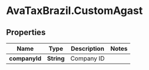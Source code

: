 # AvaTaxBrazil.CustomAgast

## Properties
Name | Type | Description | Notes
------------ | ------------- | ------------- | -------------
**companyId** | **String** | Company ID | 



